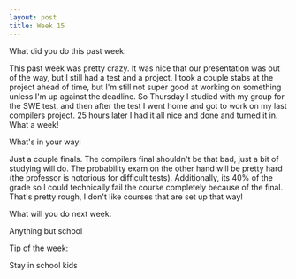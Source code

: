 ```yaml
---
layout: post
title: Week 15
---
```



What did you do this past week:

This past week was pretty crazy. It was nice that our presentation was out of the way, but I still had a test and a project. I took a couple stabs at the project ahead of time, but I'm still not super good at working on something unless I'm up against the deadline. So Thursday I studied with my group for the SWE test, and then after the test I went home and got to work on my last compilers project. 25 hours later I had it all nice and done and turned it in. What a week!


What's in your way:

Just a couple finals. The compilers final shouldn't be that bad, just a bit of studying will do. The probability exam on the other hand will be pretty hard (the professor is notorious for difficult tests). Additionally, its 40% of the grade so I could technically fail the course completely because of the final. That's pretty rough, I don't like courses that are set up that way!


What will you do next week:

Anything but school


Tip of the week:

Stay in school kids
